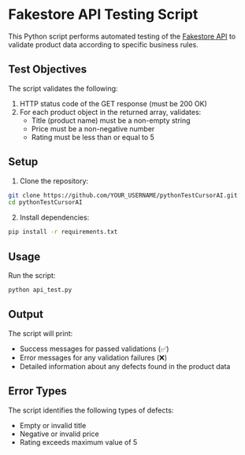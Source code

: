 # Fakestore API Testing Script

This Python script performs automated testing of the [Fakestore API](https://fakestoreapi.com/products) to validate product data according to specific business rules.

## Test Objectives

The script validates the following:
1. HTTP status code of the GET response (must be 200 OK)
2. For each product object in the returned array, validates:
   - Title (product name) must be a non-empty string
   - Price must be a non-negative number
   - Rating must be less than or equal to 5

## Setup

1. Clone the repository:
```bash
git clone https://github.com/YOUR_USERNAME/pythonTestCursorAI.git
cd pythonTestCursorAI
```

2. Install dependencies:
```bash
pip install -r requirements.txt
```

## Usage

Run the script:
```bash
python api_test.py
```

## Output

The script will print:
- Success messages for passed validations (✅)
- Error messages for any validation failures (❌)
- Detailed information about any defects found in the product data

## Error Types

The script identifies the following types of defects:
- Empty or invalid title
- Negative or invalid price
- Rating exceeds maximum value of 5 
